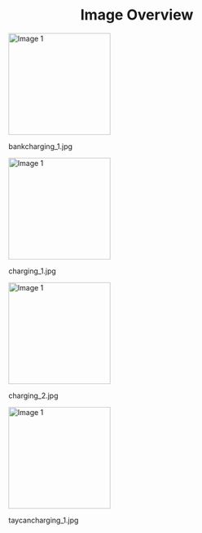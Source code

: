 <h1 style ="text-align: center;"> Image Overview </h1>
<div>
<div style="width="20%">
<img src="https://media.evkx.net/multimedia/technology/battery/charging/bankcharging_1_xst.jpg" alt="Image 1" style="width: 200px;">
<p>bankcharging_1.jpg</p>
</div>
<div style="width="20%">
<img src="https://media.evkx.net/multimedia/technology/battery/charging/charging_1_xst.jpg" alt="Image 1" style="width: 200px;">
<p>charging_1.jpg</p>
</div>
<div style="width="20%">
<img src="https://media.evkx.net/multimedia/technology/battery/charging/charging_2_xst.jpg" alt="Image 1" style="width: 200px;">
<p>charging_2.jpg</p>
</div>
<div style="width="20%">
<img src="https://media.evkx.net/multimedia/technology/battery/charging/taycancharging_1_xst.jpg" alt="Image 1" style="width: 200px;">
<p>taycancharging_1.jpg</p>
</div>
</div>
